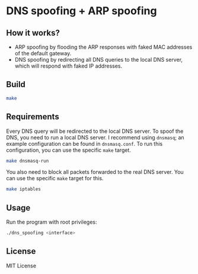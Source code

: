# DNS spoofing + ARP spoofing
## How it works?
* ARP spoofing by flooding the ARP responses with faked MAC addresses of the default gateway.
* DNS spoofing by redirecting all DNS queries to the local DNS server, which will respond with faked IP addresses.
## Build
```bash
make
```
## Requirements
Every DNS query will be redirected to the local DNS server. 
To spoof the DNS, you need to run a local DNS server. 
I recommend using `dnsmasq`; an example configuration can be found in `dnsmasq.conf`. To run this configuration, you can use the specific `make` target.
```bash
make dnsmasq-run
```
You also need to block all packets forwarded to the real DNS server. You can use the specific `make` target for this.
```bash
make iptables
```
## Usage
Run the program with root privileges:
```bash
./dns_spoofing <interface>
```
## License
MIT License
